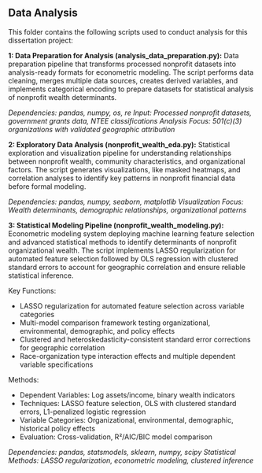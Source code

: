 ## Data Analysis ##

This folder contains the following scripts used to conduct analysis for this dissertation project:

**1: Data Preparation for Analysis (analysis_data_preparation.py):** Data preparation pipeline that transforms processed nonprofit datasets into analysis-ready formats for econometric modeling. The script performs data cleaning, merges multiple data sources, creates derived variables, and implements categorical encoding to prepare datasets for statistical analysis of nonprofit wealth determinants.

*Dependencies: pandas, numpy, os, re
Input: Processed nonprofit datasets, government grants data, NTEE classifications
Analysis Focus: 501(c)(3) organizations with validated geographic attribution*

**2: Exploratory Data Analysis (nonprofit_wealth_eda.py):** Statistical exploration and visualization pipeline for understanding relationships between nonprofit wealth, community characteristics, and organizational factors. The script generates visualizations, like masked heatmaps, and correlation analyses to identify key patterns in nonprofit financial data before formal modeling.

*Dependencies: pandas, numpy, seaborn, matplotlib
Visualization Focus: Wealth determinants, demographic relationships, organizational patterns*

**3: Statistical Modeling Pipeline (nonprofit_wealth_modeling.py):** Econometric modeling system deploying machine learning feature selection and advanced statistical methods to identify determinants of nonprofit organizational wealth. The script implements LASSO regularization for automated feature selection followed by OLS regression with clustered standard errors to account for geographic correlation and ensure reliable statistical inference.

Key Functions:

- LASSO regularization for automated feature selection across variable categories
- Multi-model comparison framework testing organizational, environmental, demographic, and policy effects
- Clustered and heteroskedasticity-consistent standard error corrections for geographic correlation
- Race-organization type interaction effects and multiple dependent variable specifications

Methods:

- Dependent Variables: Log assets/income, binary wealth indicators
- Techniques: LASSO feature selection, OLS with clustered standard errors, L1-penalized logistic regression
- Variable Categories: Organizational, environmental, demographic, historical policy effects
- Evaluation: Cross-validation, R²/AIC/BIC model comparison

*Dependencies: pandas, statsmodels, sklearn, numpy, scipy
Statistical Methods: LASSO regularization, econometric modeling, clustered inference*
